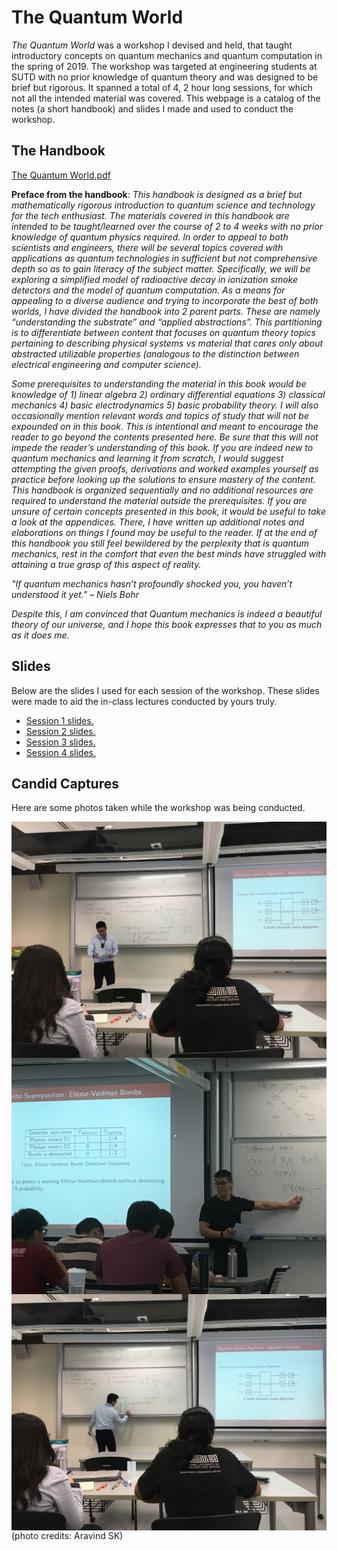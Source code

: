 # The Quantum World

*The Quantum World* was a workshop I devised and held, that taught introductory concepts on quantum mechanics and quantum computation in the spring of 2019. The workshop was targeted at engineering students at SUTD with no prior knowledge of quantum theory and was designed to be brief but rigorous. It spanned a total of 4, 2 hour long sessions, for which not all the intended material was covered. This webpage is a catalog of the notes (a short handbook) and slides I made and used to conduct the workshop. 

## The Handbook

[The Quantum World.pdf](./The%20Quantum%20World%20(IAP%202019).pdf)

**Preface from the handbook**:
*This handbook is designed as a brief but mathematically rigorous introduction to quantum science and technology for the tech enthusiast. The materials covered in this handbook are intended to be taught/learned over the course of 2 to 4 weeks with no prior knowledge of quantum physics required. In order to appeal to both scientists and engineers, there will be several topics covered with applications as quantum technologies in sufficient but not comprehensive depth so as to gain literacy of the subject matter. Specifically, we will be exploring a simplified model of radioactive decay in ionization smoke detectors and the model of quantum computation. As a means for appealing to a diverse audience and trying to incorporate the best of both worlds, I have divided the handbook into 2 parent parts. These are namely “understanding the substrate” and “applied abstractions”. This partitioning is to differentiate between content that focuses on quantum theory topics pertaining to describing physical systems vs material that cares only about abstracted utilizable properties (analogous to the distinction between electrical engineering and computer science).*

*Some prerequisites to understanding the material in this book would be knowledge of 1) linear algebra 2) ordinary differential equations 3) classical mechanics 4) basic electrodynamics 5) basic probability theory. I will also occasionally mention relevant words and topics of study that will not be expounded on in this book. This is intentional and meant to encourage the reader to go beyond the contents presented here. Be sure that this will not impede the reader’s understanding of this book. If you are indeed new to quantum mechanics and learning it from scratch, I would suggest attempting the given proofs, derivations and worked examples yourself as practice before looking up the solutions to ensure mastery of the content. This handbook is organized sequentially and no additional resources are required to understand the material outside the prerequisites. If you are unsure of certain concepts presented in this book, it would be useful to take a look at the appendices. There, I have written up additional notes and elaborations on things I found may be useful to the reader. If at the end of this handbook you still feel bewildered by the perplexity that is quantum mechanics, rest in the comfort that even the best minds have struggled with attaining a true grasp of this aspect of reality.*

*"If quantum mechanics hasn’t profoundly shocked you, you haven’t understood it yet." – Niels Bohr*

*Despite this, I am convinced that Quantum mechanics is indeed a beautiful theory of our universe, and I hope this book expresses that to you as much as it does me.*


## Slides

Below are the slides I used for each session of the workshop. These slides were made to aid the in-class lectures conducted by yours truly.

* [Session 1 slides.](TQW%20Day%201.pdf)
* [Session 2 slides.](TQW%20Day%202.pdf)
* [Session 3 slides.](TQW%20Day%203.pdf)
* [Session 4 slides.](TQW%20Day%204.pdf)


## Candid Captures

Here are some photos taken while the workshop was being conducted.

<img align="left" src="candid_capture1.JPG" width=600>

<br/><br/>

<img align="left" src="candid_capture2.JPG" width=600>

<br/><br/>

<img align="left" src="candid_capture3.JPG" width=600>

<br/><br/><br/><br/><br/><br/><br/><br/><br/><br/><br/><br/><br/><br/><br/><br/><br/><br/><br/><br/><br/><br/><br/><br/><br/><br/><br/>
<br/><br/><br/><br/><br/><br/><br/><br/><br/><br/><br/><br/><br/><br/><br/><br/><br/><br/><br/><br/><br/><br/><br/><br/><br/><br/><br/>

(photo credits: Aravind SK)

